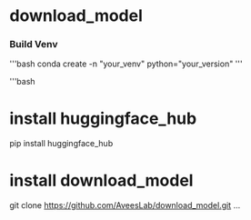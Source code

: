 # download_model

### Build Venv
'''bash
conda create -n "your_venv" python="your_version"
'''


'''bash
# install huggingface_hub 
pip install huggingface_hub
# install download_model
git clone https://github.com/AveesLab/download_model.git
...